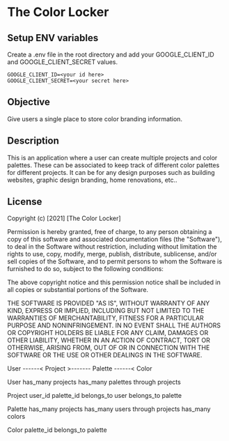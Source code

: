 # The Color Locker

## Setup ENV variables

Create a .env file in the root directory and add your GOOGLE_CLIENT_ID and GOOGLE_CLIENT_SECRET values.

    GOOGLE_CLIENT_ID=<your id here>
    GOOGLE_CLIENT_SECRET=<your secret here>

## Objective

Give users a single place to store color branding information.

## Description

This is an application where a user can create multiple projects and color palettes. These can be associated to keep track of different color palettes for different projects. It can be for any design purposes such as building websites, graphic design branding, home renovations, etc..

## License

Copyright (c) [2021] [The Color Locker]

Permission is hereby granted, free of charge, to any person obtaining a copy
of this software and associated documentation files (the "Software"), to deal
in the Software without restriction, including without limitation the rights
to use, copy, modify, merge, publish, distribute, sublicense, and/or sell
copies of the Software, and to permit persons to whom the Software is
furnished to do so, subject to the following conditions:

The above copyright notice and this permission notice shall be included in all
copies or substantial portions of the Software.

THE SOFTWARE IS PROVIDED "AS IS", WITHOUT WARRANTY OF ANY KIND, EXPRESS OR
IMPLIED, INCLUDING BUT NOT LIMITED TO THE WARRANTIES OF MERCHANTABILITY,
FITNESS FOR A PARTICULAR PURPOSE AND NONINFRINGEMENT. IN NO EVENT SHALL THE
AUTHORS OR COPYRIGHT HOLDERS BE LIABLE FOR ANY CLAIM, DAMAGES OR OTHER
LIABILITY, WHETHER IN AN ACTION OF CONTRACT, TORT OR OTHERWISE, ARISING FROM,
OUT OF OR IN CONNECTION WITH THE SOFTWARE OR THE USE OR OTHER DEALINGS IN THE
SOFTWARE.


User ------< Project >------- Palette ------< Color

User
has_many projects
has_many palettes through projects

Project
user_id
palette_id
belongs_to user
belongs_to palette

Palette
has_many projects
has_many users through projects
has_many colors

Color
palette_id
belongs_to palette